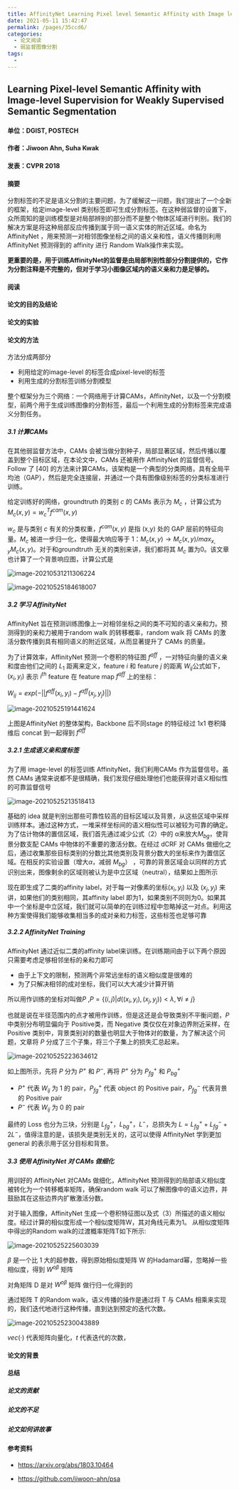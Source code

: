 ```yaml
---
title: AffinityNet Learning Pixel level Semantic Affinity with Image level Supervision for Weakly Supervised Semantic Segmentation
date: 2021-05-11 15:42:47
permalink: /pages/35ccd6/
categories:
  - 论文阅读
  - 弱监督图像分割
tags:
  - 
---
```

## Learning Pixel-level Semantic Affinity with Image-level Supervision for Weakly Supervised Semantic Segmentation

#### 单位：DGIST, POSTECH

#### 作者：Jiwoon Ahn, Suha Kwak

#### 发表：CVPR 2018

#### 摘要

分割标签的不足是语义分割的主要问题，为了缓解这一问题，我们提出了一个全新的框架，给定image-level 类别标签即可生成分割标签。在这种弱监督的设置下，众所周知的是训练模型是对局部辨别的部分而不是整个物体区域进行判别。我们的解决方案是将这种局部反应传播到属于同一语义实体的附近区域。命名为 AffinityNet ，用来预测一对相邻图像坐标之间的语义亲和性，语义传播则利用AffinityNet 预测得到的 affinity 进行 Random Walk操作来实现。

**更重要的是，用于训练AffinityNet的监督是由局部判别性部分分割提供的，它作为分割注释是不完整的，但对于学习小图像区域内的语义亲和力是足够的。**

#### 阅读



#### 论文的目的及结论



#### 论文的实验



#### 论文的方法

方法分成两部分

- 利用给定的image-level 的标签合成pixel-level的标签
- 利用生成的分割标签训练分割模型

整个框架分为三个网络：一个网络用于计算CAMs，AffinityNet，以及一个分割模型，前两个用于生成训练图像的分割标签，最后一个利用生成的分割标签来完成语义分割任务。

##### 3.1 计算CAMs

在其他弱监督方法中，CAMs 会被当做分割种子，局部显著区域，然后传播以覆盖到整个目标区域，在本论文中，CAMs 还被用作 AffinityNet 的监督信号。Follow 了 [40] 的方法来计算CAMs，该架构是一个典型的分类网络，具有全局平均池（GAP），然后是完全连接层，并通过一个具有图像级别标签的分类标准进行训练。

给定训练好的网络，groundtruth 的类别 $c$ 的 CAMs 表示为 $M_c$ ，计算公式为 $M_c(x,y)=w_c^Tf^{cam}(x,y)$

$w_c$ 是与类别 $c$ 有关的分类权重，$f^{cam}(x,y)$ 是指 (x,y) 处的 GAP 层前的特征向量。$M_c$ 被进一步归一化，使得最大响应等于 1：$M_c(x,y)→M_c(x,y)/max_{x,y}M_c(x,y)$。对于和groundtruth 无关的类别来讲，我们都将其 $M_c$ 置为0。该文章也计算了一个背景响应图，计算公式是 

![image-20210531211306224](https://muyun-blog-pic.oss-cn-shanghai.aliyuncs.com/picgo/image-20210531211306224.png)



![image-20210525184618007](https://muyun-blog-pic.oss-cn-shanghai.aliyuncs.com/picgo/image-20210525184618007.png)

##### 3.2 学习 AffinityNet

AffinityNet 旨在预测训练图像上一对相邻坐标之间的类不可知的语义亲和力。预测得到的亲和力被用于random walk 的转移概率，random walk 将 CAMs 的激活分数传播到具有相同语义的附近区域，从而显著提升了 CAMs 的质量。

为了计算效率，AffinityNet 预测一个卷积的特征图 $f^{aff}$ ，一对特征向量的语义亲和度由他们之间的 $L_1$ 距离来定义，feature $i$ 和 feature $j$ 的距离 $W_{ij}$公式如下，$(x_i,y_i)$ 表示 $i^{th}$ feature 在 feature map $f^{aff}$ 上的坐标：

$W_{ij} = exp(-||f^{aff}(x_i,y_i) - f^{aff}(x_j,y_j)||)$



![image-20210525191441624](https://muyun-blog-pic.oss-cn-shanghai.aliyuncs.com/picgo/image-20210525191441624.png)

上图是AffinityNet 的整体架构，Backbone 后不同stage 的特征经过 1x1 卷积降维后 concat 到一起得到 $f^{aff}$

##### 3.2.1 生成语义亲和度标签

为了用 image-level 的标签训练 AffinityNet，我们利用CAMs 作为监督信号。虽然 CAMs 通常来说都不是很精确，我们发现仔细处理他们也能获得对语义相似性的可靠监督信号

![image-20210525213518413](https://muyun-blog-pic.oss-cn-shanghai.aliyuncs.com/picgo/image-20210525213518413.png)

基础的 idea 就是判别出那些可靠性较高的目标区域以及背景，从这些区域中采样训练样本。通过这种方式，一堆采样坐标间的语义相似性可以被较为可靠的确定。为了估计物体的置信区域，我们首先通过减少公式（2）中的 α来放大$M_{bg}$，使背景分数支配 CAMs 中物体的不重要的激活分数。在经过 dCRF 对 CAMs 做细化之后，通过收集那些目标类别的分数比其他类别及背景分数大的坐标来作为置信区域。在相反的实验设置（增大$\alpha$，减弱 $M_{bg}$） ，可靠的背景区域会以同样的方式识别出来，图像剩余的区域则被认为是中立区域（neutral），结果如上图所示

现在即生成了二类的affinity label，对于每一对像素的坐标$(x_i,y_i)$ 以及 $(x_j,y_j)$ 来讲，如果他们的类别相同，其affinity label 即为1，如果类别不同则为0。如果其中一个坐标是中立区域，我们就可以简单的在训练过程中忽略掉这一对点。利用这种方案使得我们能够收集相当多的成对亲和力标签，这些标签也足够可靠

##### 3.2.2 AffinityNet Training

AffinityNet 通过近似二类的affinity label来训练。在训练期间由于以下两个原因只需要考虑足够相邻坐标的亲和力即可

- 由于上下文的限制，预测两个非常远坐标的语义相似度是很难的
- 为了只解决相邻的成对坐标，我们可以大大减少计算开销

所以用作训练的坐标对叫做$P$ ,$P=\{(i,j)|d((x_i,y_i),(x_j,y_j)) < \lambda,\forall i \neq j\}$

也就是说在半径范围内的点才被用作训练，但是这还是会导致类别不平衡问题，$P$ 中类别分布明显偏向于 Positive类，而 Negative 类仅仅在对象边界附近采样，在 Positive 类别中，背景类别对的数量也明显大于物体对的数量，为了解决这个问题，文章将 $P$ 分成了三个子集，将三个子集上的损失汇总起来。

![image-20210525223634612](https://muyun-blog-pic.oss-cn-shanghai.aliyuncs.com/picgo/image-20210525223634612.png)

如上图所示，先将 $P$ 分为 $P^+$ 和 $P^-$, 再将 $P^+$ 分为 $P_{fg}^+$  和 $P_{bg}^+$ 

- $P^+$ 代表 $W_{ij}$ 为 1 的 pair，$P_{fg}^+$ 代表 object 的 Positive pair，$P_{fg}^-$  代表背景的 Positive pair
- $P^-$ 代表 $W_{ij}$ 为 0 的 pair

最终的 Loss 也分为三块，分别是 $L_{fg}^+$，$L_{bg}^+$，$L^-$，总损失为 $L = L_{fg}^+ + L_{fg}^- + 2L^-$，值得注意的是，该损失是类别无关的，这可以使得 AffinityNet 学到更加 general 的表示用于区分目标和背景。

##### 3.3 使用 AffinityNet 对 CAMs 做细化

用训好的 AffinityNet 对CAMs 做细化，AffinityNet 预测得到的局部语义相似度被转化为一个转移概率矩阵，确保random walk 可以了解图像中的语义边界，并鼓励其在这些边界内扩散激活分数。

对于输入图像，AffinityNet 生成一个卷积特征图以及式（3）所描述的语义相似度。经过计算的相似度形成一个相似度矩阵W，其对角线元素为1。 从相似度矩阵中得出的Random walk的过渡概率矩阵T如下所示:

![image-20210525225603039](https://muyun-blog-pic.oss-cn-shanghai.aliyuncs.com/picgo/image-20210525225603039.png)

$\beta$ 是一个比 1 大的超参数，得到原始相似度矩阵 W 的Hadamard幂，忽略掉一些相似度，得到 $W^{o\beta}$ 矩阵

对角矩阵 D 是对 $W^{o\beta}$ 矩阵 做行归一化得到的

通过矩阵 T 的Random walk，语义传播的操作是通过将 T 与 CAMs 相乘来实现的，我们迭代地进行这种传播，直到达到预定的迭代次数。

![image-20210525230043889](https://muyun-blog-pic.oss-cn-shanghai.aliyuncs.com/picgo/image-20210525230043889.png)

$vec(·)$ 代表矩阵向量化，$t$ 代表迭代的次数， 

#### 论文的背景



#### 总结

##### 论文的贡献

##### 论文的不足

##### 论文如何讲故事

#### 参考资料

- https://arxiv.org/abs/1803.10464

- https://github.com/jiwoon-ahn/psa

